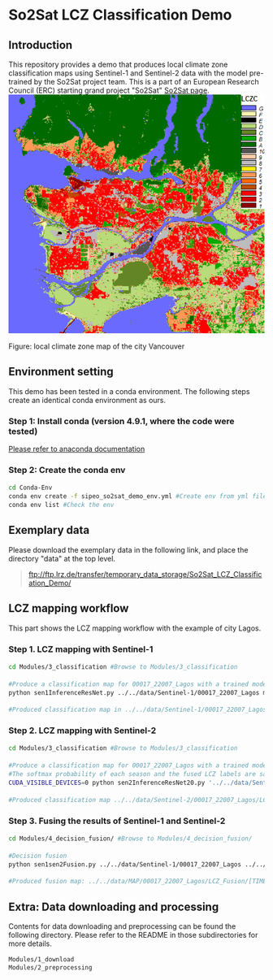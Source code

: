 # So2Sat LCZ Classification Demo
## Introduction
This repository provides a demo that produces local climate zone classification maps using Sentinel-1 and Sentinel-2 data with the model pre-trained by the So2Sat project team. This is a part of an European Research Council (ERC) starting grand project "So2Sat" [So2Sat page](http://www.so2sat.eu/).
![vancouver lcz map](https://github.com/zhu-xlab/So2Sat-LCZ-Classification-Demo/blob/master/data/MAP/lcz_vancouver.png)

Figure: local climate zone map of the city Vancouver

## Environment setting
This demo has been tested in a conda environment. The following steps create an identical conda environment as ours.
### Step 1: Install conda (version 4.9.1, where the code were tested)
[Please refer to anaconda documentation](https://docs.anaconda.com/anaconda/install/)
### Step 2: Create the conda env
```bash
cd Conda-Env
conda env create -f sipeo_so2sat_demo_env.yml #Create env from yml file
conda env list #Check the env
```

## Exemplary data
Please download the exemplary data in the following link, and place the directory "data" at the top level.
> ftp://ftp.lrz.de/transfer/temporary_data_storage/So2Sat_LCZ_Classification_Demo/

## LCZ mapping workflow
This part shows the LCZ mapping workflow with the example of city Lagos.
### Step 1. LCZ mapping with Sentinel-1
```bash
cd Modules/3_classification #Browse to Modules/3_classification

#Produce a classification map for 00017_22007_Lagos with a trained model and Sentinel-1 data
python sen1InferenceResNet.py ../../data/Sentinel-1/00017_22007_Lagos model/S1_RESNET20_BS32_LR1e-4_IN32-32-7_PRO52A-R10-GLOBAL_2019_06_22.h5

#Produced classification map in ../../data/Sentinel-1/00017_22007_Lagos/LCZ_ResNet/[TIME]/LCZLabel.tif
```

### Step 2. LCZ mapping with Sentinel-2
```bash
cd Modules/3_classification #Browse to Modules/3_classification

#Produce a classification map for 00017_22007_Lagos with a trained model and multi-seasonal Sentinel-2 images
#The softmax probability of each season and the fused LCZ labels are saved into geotiff files.
CUDA_VISIBLE_DEVICES=0 python sen2InferenceResNet20.py '../../data/Sentinel-2/00017_22007_Lagos' 'model/S2_RESNET20_BS16_LR2e-4_IN32-32-10_PRO-52-0R12_2019-06-27T10:16:53+02:00.hdf5'

#Produced classification map ../../data/Sentinel-2/00017_22007_Lagos/LCZ_ResNet20/00017_22007_Lagos_lab.tiff
```

### Step 3. Fusing the results of Sentinel-1 and Sentinel-2
```bash
cd Modules/4_decision_fusion/ #Browse to Modules/4_decision_fusion/

#Decision fusion
python sen1sen2Fusion.py ../../data/Sentinel-1/00017_22007_Lagos ../../data/Sentinel-2/00017_22007_Lagos

#Produced fusion map: ../../data/MAP/00017_22007_Lagos/LCZ_Fusion/[TIME]/s1_s2_fusion.tif
```

## Extra: Data downloading and processing
Contents for data downloading and preprocessing can be found the following directory. Please refer to the README in those subdirectories for more details.
```
Modules/1_download
Modules/2_preprocessing
```

